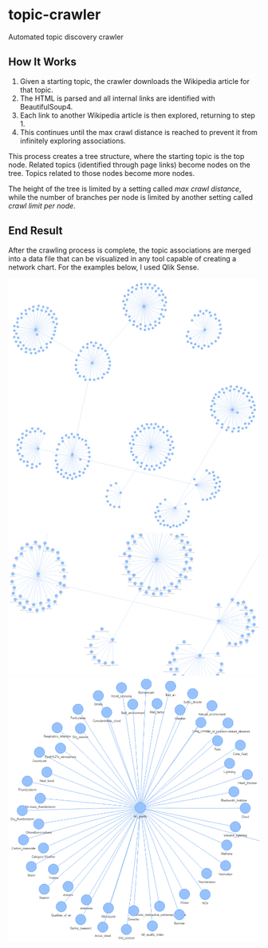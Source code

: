 # topic-crawler
Automated topic discovery crawler

## How It Works
1. Given a starting topic, the crawler downloads the Wikipedia article for that topic.
2. The HTML is parsed and all internal links are identified with BeautifulSoup4.
3. Each link to another Wikipedia article is then explored, returning to step 1.
4. This continues until the max crawl distance is reached to prevent it from infinitely exploring associations.

This process creates a tree structure, where the starting topic is the top node. Related topics (identified through page links) become nodes on the tree. Topics related to those nodes become more nodes.

The height of the tree is limited by a setting called *max crawl distance*, while the number of branches per node is limited by another setting called *crawl limit per node*.

## End Result
After the crawling process is complete, the topic associations are merged into a data file that can be visualized in any tool capable of creating a network chart. For the examples below, I used Qlik Sense.

![Full Network Chart Example](topic_discovery_screenshot_network_chart.png)
![Zoomed Network Chart Example](topic_discovery_screenshot_network_chart_with_labels_visible.png)
![Zoomed Node Example](topic_discovery_screenshot_air_quality_node.png)
